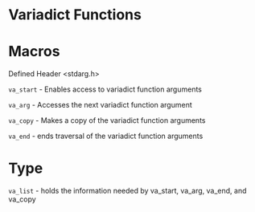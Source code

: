 Variadict Functions
===================

# Macros

Defined Header <stdarg.h>

`va_start` - Enables access to variadict function arguments

`va_arg`  - Accesses the next variadict function argument

`va_copy`  - Makes a copy of the variadict function arguments

`va_end`   - ends traversal of the variadict function arguments

# Type 

`va_list`  - holds the information needed by va_start, va_arg, va_end, and va_copy
